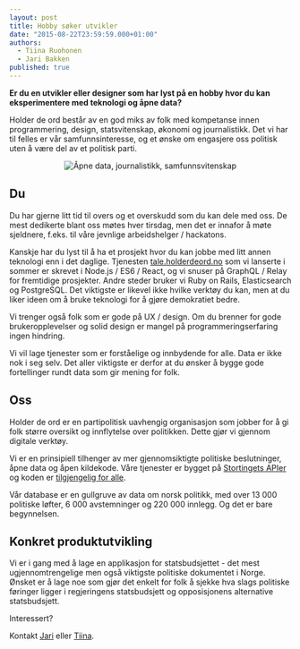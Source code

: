 ```yaml
---
layout: post
title: Hobby søker utvikler
date: "2015-08-22T23:59:59.000+01:00"
authors: 
  - Tiina Ruohonen
  - Jari Bakken
published: true
---
```



**Er du en utvikler eller designer som har lyst på en hobby hvor du kan eksperimentere med teknologi og åpne data?**

Holder de ord består av en god miks av folk med kompetanse innen programmering, design, statsvitenskap, økonomi og journalistikk. Det vi har til felles er vår samfunnsinteresse, og et ønske om engasjere oss politisk uten å være del av et politisk parti.

<div style="text-align: center;">
    <img style="display: inline-block" class="img-responsive" src="//files.holderdeord.no/images/venn.png" alt="Åpne data, journalistikk, samfunnsvitenskap"/>
</div>

## Du

Du har gjerne litt tid til overs og et overskudd som du kan dele med oss. De mest dedikerte blant oss møtes hver tirsdag, men det er innafor å møte sjeldnere, f.eks. til våre jevnlige arbeidshelger / hackatons.

Kanskje har du lyst til å ha et prosjekt hvor du kan jobbe med litt annen teknologi enn i det daglige. Tjenesten [tale.holderdeord.no](https://tale.holderdeord.no) som vi lanserte i sommer er skrevet i Node.js / ES6 / React, og vi snuser på GraphQL / Relay for fremtidige prosjekter. Andre steder bruker vi Ruby on Rails, Elasticsearch og PostgreSQL. Det viktigste er likevel ikke hvilke verktøy du kan, men at du liker ideen om å bruke teknologi for å gjøre demokratiet bedre.

Vi trenger også folk som er gode på UX / design. Om du brenner for gode brukeropplevelser og solid design er mangel på programmeringserfaring ingen hindring. 

Vi vil lage tjenester som er forståelige og innbydende for alle. Data er ikke nok i seg selv. Det aller viktigste er derfor at du ønsker å bygge gode fortellinger rundt data som gir mening for folk. 


## Oss

Holder de ord er en partipolitisk uavhengig organisasjon som jobber for å gi folk større oversikt og innflytelse over politikken. Dette gjør vi gjennom digitale verktøy.

Vi er en prinsipiell tilhenger av mer gjennomsiktigte politiske beslutninger, åpne data og åpen kildekode. Våre tjenester er bygget på [Stortingets APIer](http://data.stortinget.no/) og koden er [tilgjengelig for alle](https://github.com/holderdeord/).

Vår database er en gullgruve av data om norsk politikk, med over 13 000 politiske løfter, 6 000 avstemninger og 220 000 innlegg. Og det er bare begynnelsen.

## Konkret produktutvikling

Vi er i gang med å lage en applikasjon for statsbudsjettet - det mest ugjennomtrengelige men også viktigste politiske dokumentet i Norge. Ønsket er å lage noe som gjør det enkelt for folk å sjekke hva slags politiske føringer ligger i regjeringens statsbudsjett og opposisjonens alternative statsbudsjett.

Interessert?

Kontakt [Jari](mailto:jari@holderdeord.no) eller [Tiina](mailto:tiina@holderdeord.no).
